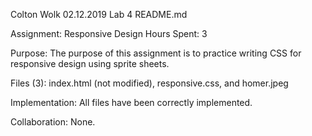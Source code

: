 Colton Wolk
02.12.2019
Lab 4 README.md

Assignment: Responsive Design
Hours Spent: 3

Purpose: The purpose of this assignment is to practice writing CSS for responsive design using sprite sheets.

Files (3): index.html (not modified), responsive.css, and homer.jpeg

Implementation: All files have been correctly implemented.

Collaboration: None.